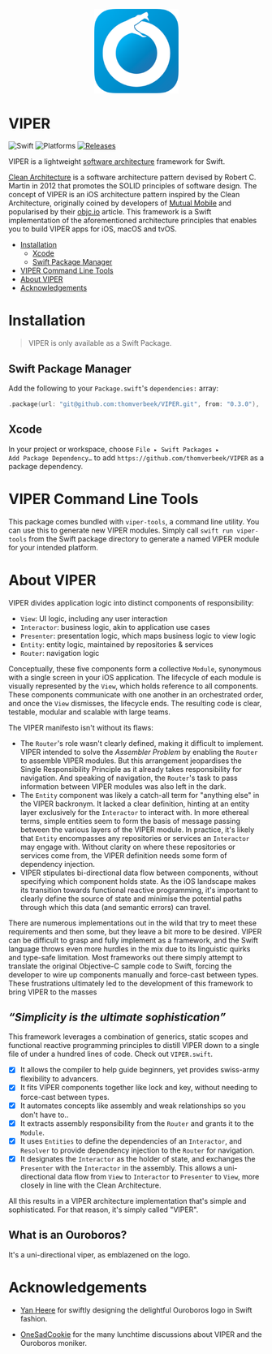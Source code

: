 <p align="center">
    <img src="ouroboros.png" width="33%" style="max-width:100%;">
</p>

# VIPER

![Swift](https://img.shields.io/badge/swift-5.1-f16d39)
![Platforms](https://img.shields.io/badge/platform-ios%20%7C%20macos%20%7C%20tvos%20-lightgrey)
[![Releases](https://img.shields.io/github/v/tag/thomverbeek/VIPER?label=release)](https://github.com/thomverbeek/VIPER/releases)

VIPER is a lightweight [software architecture](https://martinfowler.com/architecture/) framework for Swift.

[Clean Architecture](https://blog.cleancoder.com/uncle-bob/2012/08/13/the-clean-architecture.html) is a software architecture pattern devised by Robert C. Martin in 2012 that promotes the SOLID principles of software design. The concept of VIPER is an iOS architecture pattern inspired by the Clean Architecture, originally coined by developers of [Mutual Mobile](https://mutualmobile.com/resources/architecting-ios-apps-viper) and popularised by their [objc.io](https://www.objc.io/issues/13-architecture/viper/) article. This framework is a Swift implementation of the aforementioned architecture principles that enables you to build VIPER apps for iOS, macOS and tvOS.

- [Installation](#installation)
    - [Xcode](#xcode)
    - [Swift Package Manager](#swift-package-manager)
- [VIPER Command Line Tools](#viper-command-line-tools)
- [About VIPER](about-viper)
- [Acknowledgements](acknowledgements)

# Installation

> VIPER is only available as a Swift Package.

## Swift Package Manager

Add the following to your `Package.swift`'s `dependencies:` array:

```swift
.package(url: "git@github.com:thomverbeek/VIPER.git", from: "0.3.0"),
```

## Xcode

In your project or workspace, choose <code>File ▸ Swift Packages ▸ Add Package Dependency…</code> to add `https://github.com/thomverbeek/VIPER` as a package dependency.  


# VIPER Command Line Tools

This package comes bundled with `viper-tools`, a command line utility. You can use this to
generate new VIPER modules. Simply call `swift run viper-tools` from the Swift package
directory to generate a named VIPER module for your intended platform.

# About VIPER

VIPER divides application logic into distinct components of responsibility: 

- `View`: UI logic, including any user interaction
- `Interactor`: business logic, akin to application use cases
- `Presenter`: presentation logic, which maps business logic to view logic
- `Entity`: entity logic, maintained by repositories & services
- `Router`: navigation logic

Conceptually, these five components form a collective `Module`, synonymous with a single screen in your iOS application. The lifecycle of each module is visually represented by the `View`, which holds reference to all components. These components communicate with one another in an orchestrated order, and once the `View` dismisses, the lifecycle ends. The resulting code is clear, testable, modular and scalable with large teams.

The VIPER manifesto isn't without its flaws:
- The `Router`'s role wasn't clearly defined, making it difficult to implement. VIPER intended to solve the _Assembler Problem_ by enabling the `Router` to assemble VIPER modules. But this arrangement jeopardises the Single Responsibility Principle as it already takes responsibility for navigation. And speaking of navigation, the `Router`'s task to pass information between VIPER modules was also left in the dark.
- The `Entity` component was likely a catch-all term for "anything else" in the VIPER backronym. It lacked a clear definition, hinting at an entity layer exclusively for the `Interactor` to interact with. In more ethereal terms, simple entities seem to form the basis of message passing between the various layers of the VIPER module. In practice, it's likely that `Entity` encompasses any repositories or services an `Interactor` may engage with. Without clarity on where these repositories or services come from, the VIPER definition needs some form of dependency injection. 
- VIPER stipulates bi-directional data flow between components, without specifying which component holds state. As the iOS landscape makes its transition towards functional reactive programming, it's important to clearly define the source of state and minimise the potential paths through which this data (and semantic errors) can travel.  

There are numerous implementations out in the wild that try to meet these requirements and then some, but they leave a bit more to be desired. VIPER can be difficult to grasp and fully implement as a framework, and the Swift language throws even more hurdles in the mix due to its linguistic quirks and type-safe limitation. Most frameworks out there simply attempt to translate the original Objective-C sample code to Swift, forcing the developer to wire up components manually and force-cast between types. These frustrations ultimately led to the development of this framework to bring VIPER to the masses

## _“Simplicity is the ultimate sophistication”_

This framework leverages a combination of generics, static scopes and functional reactive programming principles to distill VIPER down to a single file of under a hundred lines of code. Check out `VIPER.swift`. 

- [x] It allows the compiler to help guide beginners, yet provides swiss-army flexibility to advancers.
- [x] It fits VIPER components together like lock and key, without needing to force-cast between types.
- [x] It automates concepts like assembly and weak relationships so you don't have to..
- [x] It extracts assembly responsibility from the `Router` and grants it to the `Module`.
- [x] It uses `Entities` to define the dependencies of an `Interactor`, and `Resolver` to provide dependency injection to the `Router` for navigation.
- [x] It designates the `Interactor` as the holder of state, and exchanges the `Presenter` with the `Interactor` in the assembly. This allows a uni-directional data flow from `View` to `Interactor` to `Presenter` to `View`, more closely in line with the Clean Architecture.

All this results in a VIPER architecture implementation that's simple and sophisticated. For that reason, it's simply called "VIPER".

## What is an Ouroboros?

It's a uni-directional viper, as emblazened on the logo.

# Acknowledgements

- [Yan Heere](https://www.instagram.com/tattoos_by_yan/) for swiftly designing the delightful Ouroboros logo in Swift fashion.

- [OneSadCookie](https://github.com/OneSadCookie) for the many lunchtime discussions about VIPER and the Ouroboros moniker. 
